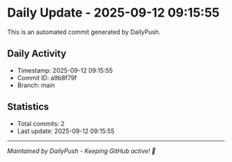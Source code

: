 # Daily Update - 2025-09-12 09:15:55

This is an automated commit generated by DailyPush.

## Daily Activity
- Timestamp: 2025-09-12 09:15:55
- Commit ID: a9b8f79f
- Branch: main

## Statistics
- Total commits: 2
- Last update: 2025-09-12 09:15:55

---
*Maintained by DailyPush - Keeping GitHub active! 🚀*
